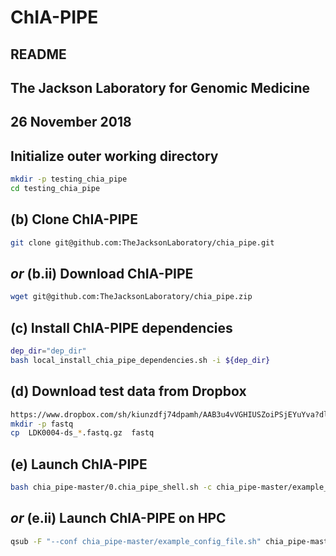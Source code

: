 # ChIA-PIPE
## README
## The Jackson Laboratory for Genomic Medicine
## 26 November 2018

## Initialize outer working directory
```bash
mkdir -p testing_chia_pipe
cd testing_chia_pipe
```

## (b) Clone ChIA-PIPE
```bash
git clone git@github.com:TheJacksonLaboratory/chia_pipe.git
```

## *or* (b.ii) Download ChIA-PIPE
```bash
wget git@github.com:TheJacksonLaboratory/chia_pipe.zip
```

## (c) Install ChIA-PIPE dependencies
```bash
dep_dir="dep_dir"
bash local_install_chia_pipe_dependencies.sh -i ${dep_dir}
```

## (d) Download test data from Dropbox
```bash
https://www.dropbox.com/sh/kiunzdfj74dpamh/AAB3u4vVGHIUSZoiPSjEYuYva?dl=0
mkdir -p fastq
cp  LDK0004-ds_*.fastq.gz  fastq
```

## (e) Launch ChIA-PIPE
```bash
bash chia_pipe-master/0.chia_pipe_shell.sh -c chia_pipe-master/example_config_file.sh
```

## *or* (e.ii) Launch ChIA-PIPE on HPC
```bash
qsub -F "--conf chia_pipe-master/example_config_file.sh" chia_pipe-master/0.chia_pipe_hpc.pbs
```

